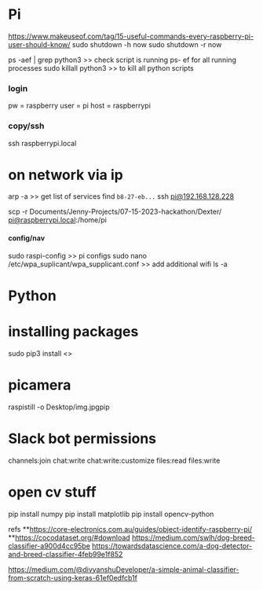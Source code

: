 # Pi

https://www.makeuseof.com/tag/15-useful-commands-every-raspberry-pi-user-should-know/
sudo shutdown -h now
sudo shutdown -r now

ps -aef | grep python3 >> check script is running
ps- ef for all running processes
sudo killall python3 >> to kill all python scripts

### login

pw = raspberry
user = pi
host = raspberrypi

### copy/ssh

ssh raspberrypi.local

# on network via ip

arp -a >> get list of services
find `b8-27-eb...`
ssh pi@192.168.128.228

scp -r Documents/Jenny-Projects/07-15-2023-hackathon/Dexter/ pi@raspberrypi.local:/home/pi

#### config/nav

sudo raspi-config >> pi configs
sudo nano /etc/wpa_suplicant/wpa_supplicant.conf >> add additional wifi
ls -a

# Python

# installing packages

sudo pip3 install <>

# picamera

raspistill -o Desktop/img.jpgpip

# Slack bot permissions

channels:join
chat:write
chat:write:customize
files:read
files:write

# open cv stuff

pip install numpy
pip install matplotlib
pip install opencv-python

refs
**https://core-electronics.com.au/guides/object-identify-raspberry-pi/
**https://cocodataset.org/#download
https://medium.com/swlh/dog-breed-classifier-a900d4cc95be
https://towardsdatascience.com/a-dog-detector-and-breed-classifier-4feb99e1f852

https://medium.com/@divyanshuDeveloper/a-simple-animal-classifier-from-scratch-using-keras-61ef0edfcb1f
